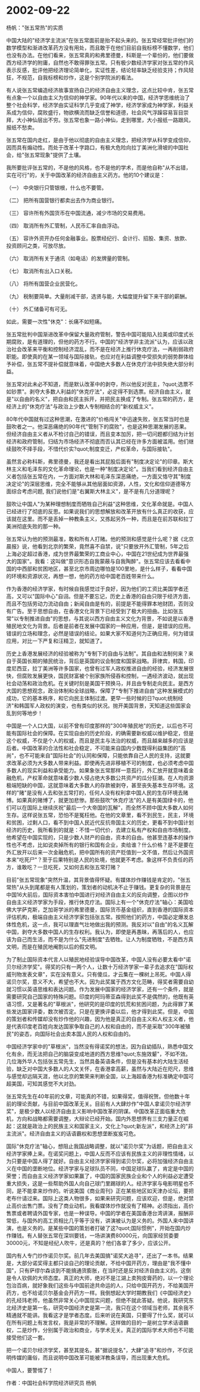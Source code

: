# 2002-09-22

杨帆："张五常热"的实质

中国大陆的"经济学主流派"在张五常面前是抬不起头来的。张五常经常批评他们的数学模型和渐进改革药方没有用处，而且敢于在他们目前自我标榜不懂数学，他们也没有办法。在他们看来，张五常真的和弗里德曼，科斯是一个辈份的，他们要做西方经济学的附庸，自然也不敢得罪张五常。只有极少数经济学家对张五常的作风表示反感，批评他把经济理论简单化，实证性差，结论轻率缺乏经验支持；作风轻狂，不规范，自我标榜和炒作，这是个别学院派的看法。

有人说张五常编造经济故事宣扬自己的经济自由主义理念，这点比较中肯，张五常有点象一个以自由主义为信仰的神学家。90年代以来的中国，经济学思维统治了整个社会科学，经济学由实证科学几乎变成了神学，经济学家成为神学家，利益关系成为信仰，腐败盛行，物欲横流而缺乏信誉和道德，社会风气浮躁容易盲目崇拜，大小神仙层出不穷。张五常也象一路小神仙，走到哪里，大小报纸一路跟风，报纸不愁卖。

张五常在国内走红，是由于他以彻底的自由主义理念，把经济学从科学变成信仰，因而具有煽动性。而处于改革十字路口，有极大危险向拉丁美洲化滑坡的中国社会，给"张五常现象"提供了土壤。

我所要批评张五常的，不是他的风格，也不是他的学术，而是他自称"从不出错，实在可行"的，关于中国改革的经济自由主义药方。他的10个建议是：

（一） 中央银行只管银根，什么也不要管。

（二） 把所有国营银行都卖出去作为商业银行。

（三） 容许所有外国货币在中国流通，减少市场的交易费用。

（四） 取消所有外汇管制，人民币汇率自由浮动。

（五） 容许外资开办任何金融事业。股票经纪行、会计行、招股、集资、放款、投资顾问之类，可放尽放。

（六） 取消所有关于通讯（如电话）的发牌量的管制。

（七） 取消所有出入口关税。

（八） 将所有国营企业民营化。

（九） 税制要简单。大量削减干部，选贤与能，大幅度提升留下来干部的薪酬。

（十） 外汇储备可有可无。

如此，需要一次性"休克"：长痛不如短痛。

张五常批判中国渐进改革中保留大量政府管制，警告中国可能陷入拉美或印度式长期腐败，是有道理的，但他的药方不行。中国的"经济学非主流派"认为，应该以政治社会改革来平衡和控制经济混乱，而不是在经济上推行休克疗法，一再削弱政府职能。即使真的在某一领域与国际接轨，也应对在利益调整中受损失的弱势群体给予补偿，张五常不提补偿就意味着，中国绝大多数人在休克疗法中损失绝大部分利益。

张五常对此未必不知道，而是默认改革中的剥夺，所以他反对民主，?quot;选票不如钞票"。剥夺大多数人利益的"休克疗法"，必定得不到选票。经济自由主义，就是"以自由的名义"，把自由和民主拆开，并把民主换成了专制。张五常的药方，是经济上的"休克疗法"与政治上少数人专制相结合的"新权威主义"。

80年代中国就有过这种思潮，在激进的"价格闯关"中迅速失败，张五常当时也是鼓吹者之一。他深恶痛绝的90年代"管制下的腐败"，也是这种思潮发展的恶果。但经济自由主义者从不检讨自己的错误，而且变本加厉，把一切问题都归结为计划经济和政府管制，归结为市场经济不彻底而否认其已经在许多方面被滥用。他们继续鼓吹不择手段，不惜代价实?quot;制度变迁，产权革命，与国际接轨"。

虽然言必称科斯，弗里德曼，我还是看出其屁股后面有"制度决定论"的印章。斯大林主义和毛泽东的文化革命理论，也是一种"制度决定论"。当我们看到经济自由主义者包括张五常在内，一方面对斯大林和毛泽东深恶痛绝，一方面又恪守其"制度决定论"的深层思维，完全不能够从其他层面如资源，人性，文化和信仰道德等方面综合考虑问题, 我们说他们是"右翼斯大林主义"，是不是有几分道理呢？

鼓吹让中国人"为某种理想制度而牺牲自己利益"这种思维，文化革命就是。中国人已经进行了彻底的反思。如果说我们的思想解放和改革开放有什么真正的收获，应该就在这里。而不是丢掉一种教条主义，又拣起另外一种，而且是在前苏联和拉丁美洲彻底失败的那一种。

张五常认为他的预测最准，敢和所有人打赌。他的预测和感觉是什么呢？据《北京晨报》说，他看到北京的繁荣，竟然喜不自禁，说"只要放开外汇管制，5年之后上海必定超过香港，成为世界最繁荣的工商业中心，中国在21世纪成为世界最强大的国家"。我看：这叫做"意识形态自我蒙蔽与自我陶醉"。张五常应该去看看中国的中西部和贫困地区，甚至北京市周边哪怕是100里地，是什么样子，看看中国的环境和资源状况，再想一想，他的药方给中国老百姓带来什么。

作为香港的经济学家，有时候自我感觉过于良好，因为他们的工资比美国学者还高，又可以"国际中心"自诩。但是不要忘记，历史上香港的自由只限于经济方面，而且不包括劳动力流动自由；新闻自由是有的，前提是不能得罪本地财团，否则没有广告。至于思想自由，在香港文化背景下已经受到了极大的扭曲。比如张五常"以专制推进自由"的思想，与其说以西方自由主义文化为背景，不如说是以香港殖民地文化为背景。后者是前者在发展中国家的一种应用，但是，是错误的应用。错误的立场和理念，必然是错误的结论。如果大家不知道何为正确应用，何为错误应用，对比一下严复和汪精卫，就知道了。

历史上香港发展经济的经验被称为"专制下的自由与法制"。其自由和法制何来？来自于英国长期的殖民统治，背后是英国的议会制度和国家战略。菲律宾，韩国，印度尼西亚，拉丁美洲等许多国家，也曾有过军人政权推进自由的经验，经济发展很快，但腐败发展更快，国民财富被个别家族所侵吞和控制，一遇经济波动，就出现社会动荡和政治危机。在关键时刻是美国干预换马，并且由专制走向民主。是西方大国的思想观念，政治体制和全球战略，保障了"专制下推进自由"这种发展模式的成功，它的基本秩序，和它向民主体制过渡。更早一些时候的日?quot;统制经济"和韩国军人政权的演变，也有类似的状况。抛开美国背景，天知道这些国家会乱到何等地步！

中国是一个人口大国，以前不曾有印度那样的"300年殖民地"的历史，以后也不可能有国际社会的保障。在实现自由的历史阶段，的确需要新权威以维护稳定，但是这个权威，不仅是个人的权威，而且是民主与法治的权威，而且越来越多的应该是后者。中国改革的合法性和社会稳定，不可能来自国内少数既得利益集团的"高尚"，也不可能来自"国际社会"的认同和保障，只能依靠自己人民的支持，这就要求改革必须为大多数人带来利益。即使再先进非移植不可的制度，也必须考虑中国多数人的现实利益和承受能力。如果象张五常那样一意孤行，外汇放开就意味着金融危机，产权革命就意味着少数人侵占绝大多数公共资产的瓜分狂潮。在人均资源极端短缺的中国，这就意味着大多数人的存款被剥夺，甚至丧失基本生存环境。这样的"赌"是没有人去和张五常打的，任何人没有权利拿中国人民的生存环境去赌博。如果真的赌博了，就更加悲惨。那些鼓吹"休克疗法"的人是有美国绿卡的，他们可以在国际上继续庆祝"最后一个大帝国的瓦解"，而全然不顾中国大多数人如何生存。这样说张五常，恐怕不是冤枉他。在他的文章里，看不到民生，民主，环境和贫困，过剩人口，看不到中国人民近代反抗帝国主义的历史，更看不到中国计划经济的历史，我所看到的就是：不惜一切代价，去建立私有产权和自由市场制度。他希望在中国实现的，只是少数人财产的自由，资本的自由。他甚至连基本的操作性也不考虑，比如说卖掉所有的银行和国有企业，卖给谁？什么价格？是不是要在外汇放开以后来一次金融危机，把中国所有的资产贬值到一文不值，然后让外国资本来"吃死尸"？至于后果特别是人民的处境，他就更不考虑。象这样不负责任的药方，谁敢吃？一旦吃死，又如何去和张五常打赌？

目前"张五常现象"突然升温，其背景值得怀疑。有媒体炒作赚钱是肯定的，"张五常热"从头到尾都是有人策划的，策划者的动机决不止于赚钱。更复杂的背景是在中国16大前后，国际资本害怕中国进行对经济自由主义的反向调整，企图以炒作自由主义经济学家为手段，推行休克疗法。国际上有一个"休克疗法"轴心：美国哈佛大学萨克斯，芝加哥学派的弗里德曼，国际货币基金组织，直到香港的国际资本评估机构，极端自由主义经济学家包括张五常。按照他们的药方，中国必定爆发总体性危机，这一点，我可以理直气壮地做出我的预测。我反对以"自由"的名义瓦解中国，剥夺大多数中国人的生存权利。我认为，即使是再愚昧，再落后的人，也应该为自己而生活，而不是为什么"先进制度"去牺牲。让人为制度牺牲，不是西方真文明，而是在殖民地阉割以后的假文明。

为了制止国际资本代言人以殖民地经验误导中国改革，中国人没有必要太看中"诺贝尔经济学奖"。得奖的只有一两个人，让数十万经济学家一辈子去追求在"国际权威刊物发表文章"，实在没有意义。只有傻瓜，才云集在一棵树上吊死。中国人得诺贝尔奖，意义不大，希望也不大。因为此奖属于西方文化范畴，得奖者需要自幼就习惯以英语思维和表达问题。作为发展中国家的经济学家，还有一个条件，就是需要研究自己国家的特殊问题。印度的阿玛蒂亚森得到此奖不是偶然的，他既有英语习惯，又是著名的"草根派"，他研究的是印度的饥荒和贫困问题，为此得罪了某些发达国家评委，数次被否定。只是在更换评委以后，他才得到此奖。但是，中国的策划者和传媒却没有炒作他的兴趣，因为他是真正的自由主义和人权主义者，他是代表印度老百姓向发达国家争取自己的人权和自由的，而不是采取"300年被殖民"的姿态，向国际社会出卖本国人民的人权和自由的。

中国经济学家中的"草根派"，当然没有得诺奖的想法，因为自幼插队，熟悉中国文化有余，而无法把自己的脑袋变成地道的西方思维?quot;东施效颦"，不如不效。几位海外华人包括张五常先生，当然具备英语条件，但是没有基本的大陆生活经验，缺乏对中国大多数人的人文关怀，在香港拿高薪，虽然与大陆近在咫尺，思维与感觉却远隔天涯，他以北京的繁荣来判断全国，以上海超香港为标准确定中国可超美国，可知其感觉不大对劲。

张五常先生在40年前的文章，可能真的不错，如果得奖，值得祝贺。但他数十年前的理论贡献，与目前中国改革无关。目前有人大肆炒作"中国人拿诺贝尔经济学奖"，是极少数人以经济自由主义影响中国改革的阴谋。中国改革正面临重大危机，方向和战略都需要调整，大辩论已经开始。国内外思想界有三支力量正在崛起：这就是政治上的民族主义和国家主义，文化上?quot;新左派"，和经济上的"非主流派"。经济自由主义的话语霸权和思想垄断岌岌可危。

国际"休克疗法"轴心，想阻止我国战略调整，就以"诺贝尔奖"为话题，把自由主义经济学家捧上来。在诺奖问题上，中国人反而不应该有民族主义的非理性情绪，以为只要是中国人得了就好。自由主义经济学家得到诺贝尔奖，必将加强经济自由主义在中国的垄断地位。经济学家与足球队员不同，中国足球队赢了，肯定是中国的荣誉；而自由主义经济学家如果赢了，中国的国家民族企业和个人的利益必定遭受重大损失，这是一些帮助外国人向自己球门里踢球的人。经济学家与电影明星也不同，是不能拿来炒作的。听说美国《商业周刊》正在某些地区如天津办论坛，要把老布什请过来。国际上这类人物很多，如果来研究问题，应该欢迎，但是，绝对禁止高价出售门票。没有了商业动机，我看媒体炒作就没有了精神。必须指出，高价售票或者聘请外国专家，也是一种误导。中国的学者在美国香港台湾讲演，报酬非常低，与国外的高工资相比几乎等于没有，讲演被认为是义务的。外国人来中国讲演，也是义务的。是某些中国的策划者打破了这?quot;国际惯例"，开始在国内炒作赚钱。有人替张五常在深圳要钱，一场讲演费80000元，向国家经贸委要30000元，不知是经纪人吹牛，还是真的？他们各拿了多少，应该公开。

国内有人专门炒作诺贝尔奖。前几年去美国搞"诺奖大追寻"，还出了一本书。结果是，大部分诺奖得主都只谈自己的理论贡献，不给中国开药方，理由是"我不懂中国"，只有萨缪尔森谈到不能搞通货膨胀，在当时还是反对经济自由主义的。这倒是令人钦佩的大师态度。真正的大师，绝对不是江湖上卖狗皮膏药的，以一个理论包治百病，就好象我们这些与中国前途共命运的人，只给中国开药方，不给美国开药方，也不给诺贝尔基金会开药方一样。我倒想起大学时期教我们《中国经济史》的孔经玮老师，他虽然非常关心中国现实问题，但绝不就此答疑。他说，我研究东北经济史是第一名，研究中国经济史是第一流，我只在这个领域当老师，其余我不精通就不能讲。我看这才是学者态度。后来听说在美国，只要得了什么奖，就可以在所有问题上有发言权，我是非常的不理解。这样做的目的一是树立学术话语霸权，二是炒作，分别属于政治和商业，与学术无关。真正的国际学术大师也不可能接受他们这一套。

把一个诺贝尔经济学奖，甚至其提名，甚"据说提名"，大肆"追寻"和炒作，不仅说明传媒的庸俗，而且说明中国改革可能被洋教条误导，而出现重大危机。

中国人，要警惕了！

作者：中国社会科学院经济研究员 杨帆
